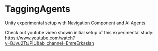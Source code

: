 # TaggingAgents
Unity experimental setup with Navigation Component and AI Agents

Check out youtube video showin initial setup of this experimental study:
https://www.youtube.com/watch?v=BJvu2TtJPlU&ab_channel=EmreErkaslan
